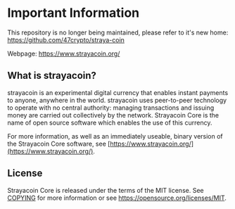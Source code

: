 Important Information
=====================================

This repository is no longer being maintained, please refer to it's new home:
https://github.com/47crypto/straya-coin

Webpage:
https://www.strayacoin.org/


What is strayacoin?
----------------

strayacoin is an experimental digital currency that enables instant payments to
anyone, anywhere in the world. strayacoin uses peer-to-peer technology to operate
with no central authority: managing transactions and issuing money are carried
out collectively by the network. Strayacoin Core is the name of open source
software which enables the use of this currency.

For more information, as well as an immediately useable, binary version of
the Strayacoin Core software, see [https://www.strayacoin.org/](https://www.strayacoin.org/).

License
-------

Strayacoin Core is released under the terms of the MIT license. See [COPYING](COPYING) for more
information or see https://opensource.org/licenses/MIT.
